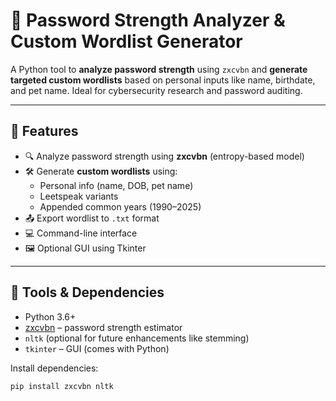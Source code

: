 # 🔐 Password Strength Analyzer & Custom Wordlist Generator

A Python tool to **analyze password strength** using `zxcvbn` and **generate targeted custom wordlists** based on personal inputs like name, birthdate, and pet name. Ideal for cybersecurity research and password auditing.

---

## 🚀 Features

- 🔍 Analyze password strength using **zxcvbn** (entropy-based model)
- 🛠 Generate **custom wordlists** using:
  - Personal info (name, DOB, pet name)
  - Leetspeak variants
  - Appended common years (1990–2025)
- 📤 Export wordlist to `.txt` format
- 💻 Command-line interface
- 🖼 Optional GUI using Tkinter

---

## 🧰 Tools & Dependencies

- Python 3.6+
- [zxcvbn](https://github.com/dropbox/zxcvbn) – password strength estimator
- `nltk` (optional for future enhancements like stemming)
- `tkinter` – GUI (comes with Python)

Install dependencies:

```bash
pip install zxcvbn nltk
